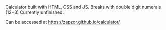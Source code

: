 Calculator built with HTML, CSS and JS. Breaks with double digit numerals (12+3) Currently unfinished.

Can be accessed at https://zapzor.github.io/calculator/
